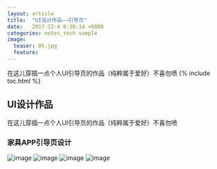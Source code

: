 ```yaml
---
layout: article
title:  "UI设计作品——引导页"
date:   2017-12-4 0:30:14 +0800
categories: notes_tech sample
image:
  teaser: 05.jpg
  feature: 
---
```

在这儿穿插一点个人UI引导页的作品（纯粹属于爱好）不喜勿喷
{% include toc.html %}


## UI设计作品
在这儿穿插一点个人UI引导页的作品（纯粹属于爱好）不喜勿喷


### 家具APP引导页设计
![image](https://chenweishan.github.io/images/01.jpg)
![image](https://chenweishan.github.io/images/02.jpg)
![image](https://chenweishan.github.io/images/03.jpg)
![image](https://chenweishan.github.io/images/04.jpg)